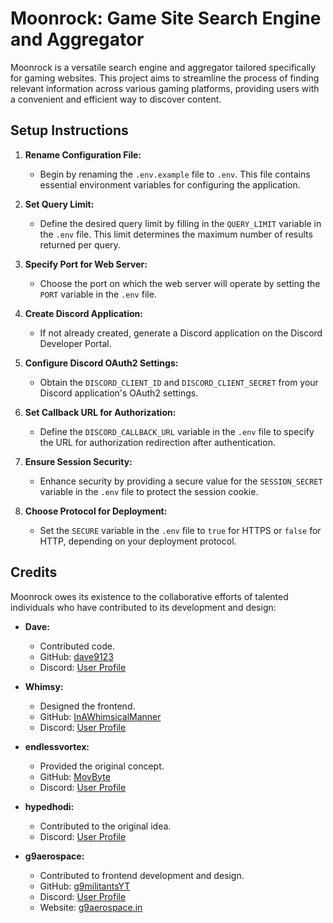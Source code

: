 # Moonrock: Game Site Search Engine and Aggregator

Moonrock is a versatile search engine and aggregator tailored specifically for gaming websites. This project aims to streamline the process of finding relevant information across various gaming platforms, providing users with a convenient and efficient way to discover content.

## Setup Instructions

1. **Rename Configuration File:**
   - Begin by renaming the `.env.example` file to `.env`. This file contains essential environment variables for configuring the application.

2. **Set Query Limit:**
   - Define the desired query limit by filling in the `QUERY_LIMIT` variable in the `.env` file. This limit determines the maximum number of results returned per query.

3. **Specify Port for Web Server:**
   - Choose the port on which the web server will operate by setting the `PORT` variable in the `.env` file.

4. **Create Discord Application:**
   - If not already created, generate a Discord application on the Discord Developer Portal.

5. **Configure Discord OAuth2 Settings:**
   - Obtain the `DISCORD_CLIENT_ID` and `DISCORD_CLIENT_SECRET` from your Discord application's OAuth2 settings.

6. **Set Callback URL for Authorization:**
   - Define the `DISCORD_CALLBACK_URL` variable in the `.env` file to specify the URL for authorization redirection after authentication.

7. **Ensure Session Security:**
   - Enhance security by providing a secure value for the `SESSION_SECRET` variable in the `.env` file to protect the session cookie.

8. **Choose Protocol for Deployment:**
   - Set the `SECURE` variable in the `.env` file to `true` for HTTPS or `false` for HTTP, depending on your deployment protocol.

## Credits

Moonrock owes its existence to the collaborative efforts of talented individuals who have contributed to its development and design:

- **Dave:**
  - Contributed code.
  - GitHub: [dave9123](https://github.com/dave9123)
  - Discord: [User Profile](https://discord.com/users/781708312466554940)

- **Whimsy:**
  - Designed the frontend.
  - GitHub: [InAWhimsicalManner](https://github.com/InAWhimsicalManner)
  - Discord: [User Profile](https://discord.com/users/1127936626883035227)

- **endlessvortex:**
  - Provided the original concept.
  - GitHub: [MovByte](https://github.com/MovByte)
  - Discord: [User Profile](https://discord.com/users/980548613614764093)

- **hypedhodi:**
  - Contributed to the original idea.
  - Discord: [User Profile](https://discord.com/users/1064073328589021214)

- **g9aerospace:**
  - Contributed to frontend development and design.
  - GitHub: [g9militantsYT](https://github.com/G9Aerospace)
  - Discord: [User Profile](https://discord.com/users/928267278540242964)
  - Website: [g9aerospace.in](https://g9aerospace.in/)
